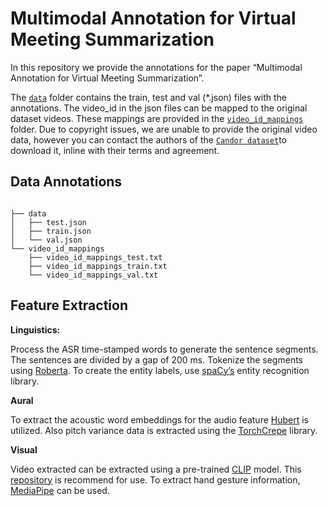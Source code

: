 # Multimodal Annotation for Virtual Meeting Summarization

In this repository we provide the annotations for the paper “Multimodal Annotation for Virtual Meeting Summarization”.

The [`data`](https://github.com/skotey/vidchatsum/tree/main/data) folder contains the train, test and val (*.json) files with the annotations. The video_id in the json files can be mapped to the original dataset videos. These mappings are provided in the [`video_id_mappings`](https://github.com/skotey/vidchatsum/tree/main/video_id_mappings) folder. Due to copyright issues, we are unable to provide the original video data, however you can contact the authors of the [`Candor dataset`](https://betterup-data-requests.herokuapp.com/)to download it, inline with their terms and agreement.


## Data Annotations

```plaintext

├── data
│   ├── test.json
│   ├── train.json
│   └── val.json
└── video_id_mappings
    ├── video_id_mappings_test.txt
    ├── video_id_mappings_train.txt
    └── video_id_mappings_val.txt

```
## Feature Extraction

**Linguistics:**

Process the ASR time-stamped words to generate the sentence segments. The sentences are divided by a gap of 200 ms. Tokenize the segments using [Roberta](https://huggingface.co/FacebookAI/roberta-base). To create the entity labels, use [spaCy’s](https://spacy.io) entity recognition library. 

**Aural**

To extract the acoustic word embeddings for the audio feature [Hubert](https://huggingface.co/facebook/hubert-base-ls960) is utilized. Also pitch variance data is extracted using the [TorchCrepe](https://pypi.org/project/torchcrepe/) library.

**Visual**

Video extracted can be extracted using a pre-trained [CLIP](https://huggingface.co/openai/clip-vit-base-patch32) model. This [repository](https://v-iashin.github.io/video_features/models/clip/) is recommend for use. To extract hand gesture information, [MediaPipe](https://github.com/google-ai-edge/mediapipe) can be used. 
